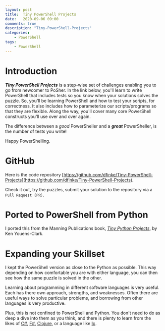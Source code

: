 ```yaml
---
layout: post
title:  Tiny PowerShell Projects
date:   2020-09-06 09:00
comments: true
description: "Tiny-PowerShell-Projects"
categories:
    - PowerShell
tags:
    - PowerShell
---
```


# Introduction 

_**Tiny PowerShell Projects**_ is a step-wise set of challenges enabling you to go from newcomer to PoSher. In the link below, you'll learn to write PowerShell that includes tests so you know when your solutions solves the puzzle. So, you'll be learning PowerShell and how to test your scripts, for correctness. It also includes how to parameterize our scripts/programs so that they are flexible. Along the way, you'll cover many core PowerShell constructs you'll use over and over again.

The difference between a _good_ PowerSheller and a **_great_** PowerSheller, is the number of tests you write!

Happy PowerShelling.

# GitHub

Here is the code repository [https://github.com/dfinke/Tiny-PowerShell-Projects](https://github.com/dfinke/Tiny-PowerShell-Projects).

Check it out, try the puzzles, submit your solution to the repository via a `Pull Request (PR)`.

# Ported to PowerShell from Python

I ported this from the Manning Publications book, [_Tiny Python Projects_](https://www.manning.com/books/tiny-python-projects?a_aid=youens&a_bid=b6485d52), by Ken Youens-Clark.

# Expanding your Skillset 

I kept the PowerShell version as close to the Python as possible. This way depending on how comfortable you are with either language, you can then see how the same puzzle is solved in the other.

Learning about programming in different software languages is very useful. Each has there own approach, strengths, and weaknesses. Often there are useful ways to solve particular problems, and borrowing from other languages is very productive.

Plus, this is not confined to PowerShell and Python. You don't need to do as deep a dive into them as you think, and there is plenty to learn from the likes of [C#](https://en.wikipedia.org/wiki/C_Sharp_%28programming_language%29), [F#](https://en.wikipedia.org/wiki/F_Sharp_(programming_language)), [Clojure](https://en.wikipedia.org/wiki/Clojure), or a language like [Io](https://en.wikipedia.org/wiki/Io_(programming_language)).